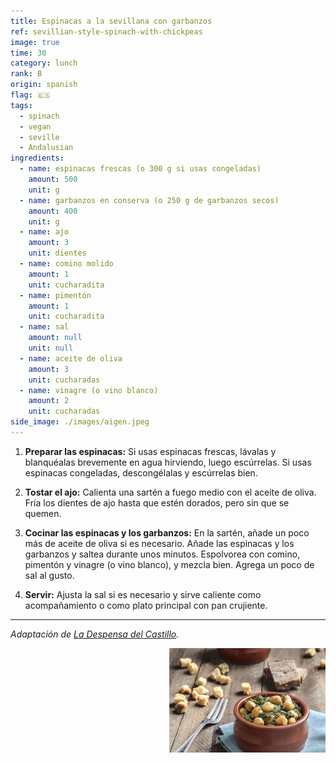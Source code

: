```yaml
---
title: Espinacas a la sevillana con garbanzos
ref: sevillian-style-spinach-with-chickpeas
image: true
time: 30
category: lunch
rank: B
origin: spanish
flag: 🇪🇸
tags:
  - spinach
  - vegan
  - seville
  - Andalusian
ingredients:
  - name: espinacas frescas (o 300 g si usas congeladas)
    amount: 500
    unit: g
  - name: garbanzos en conserva (o 250 g de garbanzos secos)
    amount: 400
    unit: g
  - name: ajo
    amount: 3
    unit: dientes
  - name: comino molido
    amount: 1
    unit: cucharadita
  - name: pimentón
    amount: 1
    unit: cucharadita
  - name: sal
    amount: null
    unit: null
  - name: aceite de oliva
    amount: 3
    unit: cucharadas
  - name: vinagre (o vino blanco)
    amount: 2
    unit: cucharadas
side_image: ./images/aigen.jpeg
---
```


1. **Preparar las espinacas:** Si usas espinacas frescas, lávalas y blanquéalas brevemente en agua hirviendo, luego escúrrelas. Si usas espinacas congeladas, descongélalas y escúrrelas bien.

2. **Tostar el ajo:** Calienta una sartén a fuego medio con el aceite de oliva. Fría los dientes de ajo hasta que estén dorados, pero sin que se quemen.

3. **Cocinar las espinacas y los garbanzos:** En la sartén, añade un poco más de aceite de oliva si es necesario. Añade las espinacas y los garbanzos y saltea durante unos minutos. Espolvorea con comino, pimentón y vinagre (o vino blanco), y mezcla bien. Agrega un poco de sal al gusto.

4. **Servir:** Ajusta la sal si es necesario y sirve caliente como acompañamiento o como plato principal con pan crujiente.

---

_Adaptación de [La Despensa del Castillo](https://ladespensadelcastillo.es/blog/espinacas-con-garbanzos-sevilla/)._

<img src="images/sevillian_style_spinach_chickpeas.jpg" style="width:250px; float:right;"/>